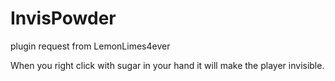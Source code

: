 InvisPowder
===========

plugin request from LemonLimes4ever

When you right click with sugar in your hand it will make the player invisible.
